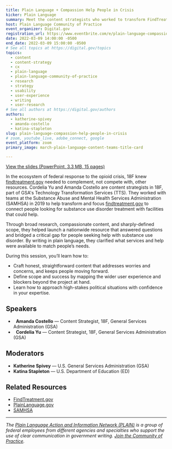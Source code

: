```yaml
---
title: Plain Language + Compassion Help People in Crisis
kicker: Plain Language
summary: Meet the content strategists who worked to transform FindTreatment.gov to connect people in crisis with the help that they need.
host: Plain Language Community of Practice
event_organizer: Digital.gov
registration_url: https://www.eventbrite.com/e/plain-language-compassion-help-people-in-crisis-tickets-288749566727
date: 2022-03-09 14:00:00 -0500
end_date: 2022-03-09 15:00:00 -0500
# See all topics at https://digital.gov/topics
topics:
  - content
  - content-strategy
  - cx
  - plain-language
  - plain-language-community-of-practice
  - research
  - strategy
  - usability
  - user-experience
  - writing
  - user-research
# See all authors at https://digital.gov/authors
authors:
  - katherine-spivey
  - amanda-costello
  - katina-stapleton
slug: plain-language-compassion-help-people-in-crisis
# zoom, youtube_live, adobe_connect, google
event_platform: zoom
primary_image: march-plain-language-content-teams-title-card

---
```

[View the slides (PowerPoint, 3.3 MB, 15 pages)](https://digital.gov/files/plain-language-and-compassion-march-event-slides.pptx)

In the ecosystem of federal response to the opioid crisis, 18F knew [findtreatment.gov](http://findtreatment.gov/) needed to complement, not compete with, other resources. Cordelia Yu and Amanda Costello are content strategists in 18F, part of GSA's Technology Transformation Services (TTS). They worked with teams at the Substance Abuse and Mental Health Services Administration (SAMHSA) in 2019 to help transform and focus [findtreatment.gov](http://findtreatment.gov/) to connect people looking for substance use disorder treatment with facilities that could help.

Through broad research, compassionate content, and sharply-defined scope, they helped launch a nationwide resource that answered questions and bridged a critical gap for people seeking help with substance use disorder. By writing in plain language, they clarified what services and help were available to match people’s needs.

During this session, you’ll learn how to:

* Craft honest, straightforward content that addresses worries and concerns, and keeps people moving forward.
* Define scope and success by mapping the wider user experience and blockers beyond the project at hand.
* Learn how to approach high-stakes political situations with confidence in your expertise.

## Speakers

*   **Amanda Costello** — Content Strategist, 18F, General Services Administration (GSA)
*   **Cordelia Yu** — Content Strategist, 18F, General Services Administration (GSA)

## Moderators

* **Katherine Spivey** — U.S. General Services Administration (GSA)
* **Katina Stapleton** — U.S. Department of Education (ED)

## Related Resources

* [FindTreatment.gov](https://findtreatment.gov/) 
* [PlainLanguage.gov](https://www.plainlanguage.gov/) 
* [SAMHSA](https://www.samhsa.gov/)

- - -

*The [Plain Language Action and Information Network (PLAIN)](https://www.plainlanguage.gov/) is a group of federal employees from different agencies and specialties who support the use of clear communication in government writing. [Join the Community of Practice](https://digital.gov/communities/plain-language/).*
